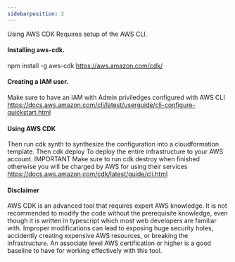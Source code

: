 ```yaml
---
sidebarposition: 2
---
```


Using AWS CDK Requires setup of the AWS CLI.

#### Installing aws-cdk.

npm install -g aws-cdk
https://aws.amazon.com/cdk/

#### Creating a IAM user.

Make sure to have an IAM with Admin priviledges configured with AWS CLI
https://docs.aws.amazon.com/cli/latest/userguide/cli-configure-quickstart.html

#### Using AWS CDK

Then run cdk synth to synthesize the configuration into a cloudformation template.
Then cdk deploy To deploy the entire infrastructure to your AWS account.
IMPORTANT
Make sure to run cdk destroy when finished otherwise you will be charged by AWS for using their services
https://docs.aws.amazon.com/cdk/latest/guide/cli.html

#### Disclaimer

AWS CDK is an advanced tool that requires expert AWS knowledge. It is not recommended to modify the code without the prerequisite knowledge, even though it is written in typescript which most web developers are familiar with. Improper modifications can lead to exposing huge security holes, accidently creating expensive AWS resources, or breaking the infrastructure. An associate level AWS certification or higher is a good baseline to have for working effectively with this tool.
